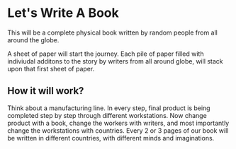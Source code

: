 # Let's Write A Book
This will be a complete physical book written by random people from all around the globe.

A sheet of paper will start the journey. Each pile of paper filled with indiviudal additons to the story by writers from all around globe, will stack upon that first sheet of paper.

## How it will work?
Think about a manufacturing line. In every step, final product is being completed step by step through different workstations. Now change product with a book, change the workers with writers, and most importantly change the workstations with countries.
Every 2 or 3 pages of our book will be written in different countries, with different minds and imaginations.
